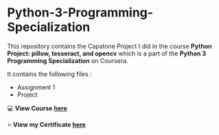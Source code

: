# Python-3-Programming-Specialization

This repository contains the Capstone Project I did in the course **Python Project: pillow, tesseract, and opencv** which is a part of the **Python 3 Programming Specialization** on Coursera.

It contains the following files :
* Assignment 1
* Project

:computer: **View Course [here](https://www.coursera.org/specializations/python-3-programming)**

:star: **View my Certificate [here](https://coursera.org/share/93185877e08f49901f46d03346f12524)**
